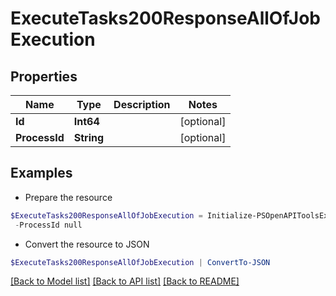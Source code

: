 # ExecuteTasks200ResponseAllOfJobExecution
## Properties

Name | Type | Description | Notes
------------ | ------------- | ------------- | -------------
**Id** | **Int64** |  | [optional] 
**ProcessId** | **String** |  | [optional] 

## Examples

- Prepare the resource
```powershell
$ExecuteTasks200ResponseAllOfJobExecution = Initialize-PSOpenAPIToolsExecuteTasks200ResponseAllOfJobExecution  -Id null `
 -ProcessId null
```

- Convert the resource to JSON
```powershell
$ExecuteTasks200ResponseAllOfJobExecution | ConvertTo-JSON
```

[[Back to Model list]](../README.md#documentation-for-models) [[Back to API list]](../README.md#documentation-for-api-endpoints) [[Back to README]](../README.md)

